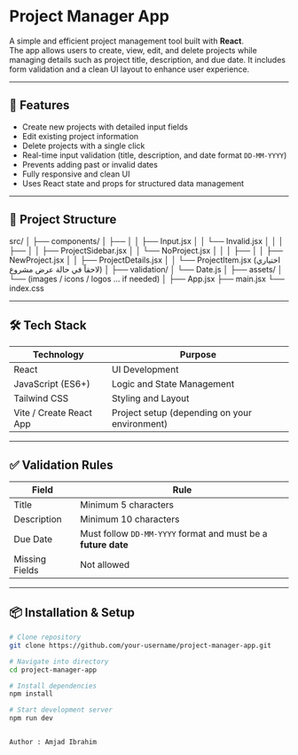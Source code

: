 # Project Manager App

A simple and efficient project management tool built with **React**.  
The app allows users to create, view, edit, and delete projects while managing details such as project title, description, and due date. It includes form validation and a clean UI layout to enhance user experience.

---

## 🚀 Features

- Create new projects with detailed input fields
- Edit existing project information
- Delete projects with a single click
- Real-time input validation (title, description, and date format `DD-MM-YYYY`)
- Prevents adding past or invalid dates
- Fully responsive and clean UI
- Uses React state and props for structured data management

---

## 📂 Project Structure

src/
│
├── components/
│   ├── 
│   │   ├── Input.jsx
│   │   └── Invalid.jsx
│   │
│   ├── 
│   │   ├── ProjectSidebar.jsx
│   │   └── NoProject.jsx
│   │
│   ├── 
│   │   ├── NewProject.jsx
│   │   ├── ProjectDetails.jsx
│   │   └── ProjectItem.jsx (اختياري لاحقاً في حالة عرض مشروع)
│
├── validation/
│   └── Date.js
│
├── assets/
│   └── (images / icons / logos … if needed)
│
├── App.jsx
├── main.jsx
└── index.css


---

## 🛠️ Tech Stack

| Technology | Purpose |
|-----------|----------|
| React | UI Development |
| JavaScript (ES6+) | Logic and State Management |
| Tailwind CSS | Styling and Layout |
| Vite / Create React App | Project setup (depending on your environment) |

---

## ✅ Validation Rules

| Field | Rule |
|------|------|
| Title | Minimum 5 characters |
| Description | Minimum 10 characters |
| Due Date | Must follow `DD-MM-YYYY` format and must be a **future date** |
| Missing Fields | Not allowed |

---

## 📦 Installation & Setup

```bash
# Clone repository
git clone https://github.com/your-username/project-manager-app.git

# Navigate into directory
cd project-manager-app

# Install dependencies
npm install

# Start development server
npm run dev


Author : Amjad Ibrahim
